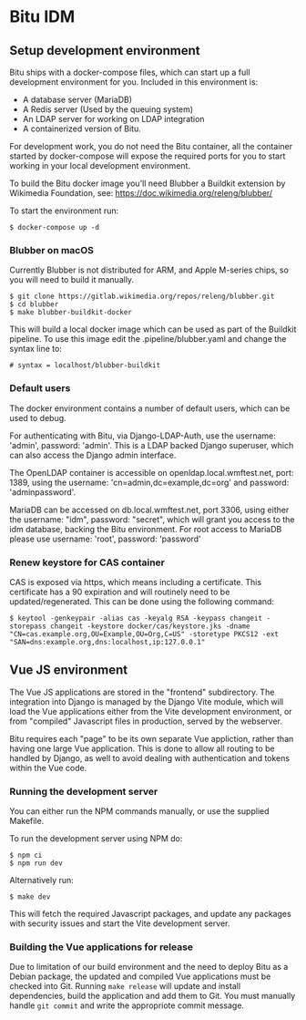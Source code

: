 # Bitu IDM

## Setup development environment
Bitu ships with a docker-compose files, which can start up a full development environment for you.
Included in this environment is:

* A database server (MariaDB)
* A Redis server (Used by the queuing system)
* An LDAP server for working on LDAP integration
* A containerized version of Bitu.

For development work, you do not need the Bitu container, all the container started by docker-compose will expose the required ports for you to start working in your local development environment.

To build the Bitu docker image you'll need Blubber a Buildkit extension by Wikimedia Foundation, see: https://doc.wikimedia.org/releng/blubber/

To start the environment run:

```
$ docker-compose up -d
```

### Blubber on macOS
Currently Blubber is not distributed for ARM, and Apple M-series chips, so you will need to build it manually.

```
$ git clone https://gitlab.wikimedia.org/repos/releng/blubber.git
$ cd blubber
$ make blubber-buildkit-docker
```

This will build a local docker image which can be used as part of the Buildkit pipeline. To use this image edit the .pipeline/blubber.yaml and change the syntax line to:

```
# syntax = localhost/blubber-buildkit
```

### Default users
The docker environment contains a number of default users, which can be used to debug.

For authenticating with Bitu, via Django-LDAP-Auth, use the username: 'admin', password: 'admin'.
This is a LDAP backed Django superuser, which can also access the Django admin interface.

The OpenLDAP container is accessible on openldap.local.wmftest.net, port: 1389, using the username: 'cn=admin,dc=example,dc=org' and password: 'adminpassword'.

MariaDB can be accessed on db.local.wmftest.net, port 3306, using either the username: "idm", password: "secret", which will grant you access to the idm database, backing the Bitu environment. For root access to MariaDB please use username: 'root', password: 'password'

### Renew keystore for CAS container
CAS is exposed via https, which means including a certificate. This certificate has a 90 expiration and will routinely need to be updated/regenerated. This can be done using the following command:

```
$ keytool -genkeypair -alias cas -keyalg RSA -keypass changeit -storepass changeit -keystore docker/cas/keystore.jks -dname "CN=cas.example.org,OU=Example,OU=Org,C=US" -storetype PKCS12 -ext "SAN=dns:example.org,dns:localhost,ip:127.0.0.1"
```

## Vue JS environment

The Vue JS applications are stored in the "frontend" subdirectory. The integration into Django is managed by the Django Vite module, which will load the Vue applications either from the Vite development environment, or from "compiled" Javascript files in production, served by the webserver.

Bitu requires each "page" to be its own separate Vue appliction, rather than having one large Vue application. This is done to allow all routing to be handled by Django, as well to avoid dealing with authentication and tokens within the Vue code.


### Running the development server

You can either run the NPM commands manually, or use the supplied Makefile.

To run the development server using NPM do:

```
$ npm ci
$ npm run dev
```

Alternatively run:
```
$ make dev
```

This will fetch the required Javascript packages, and update any packages with security issues and start the Vite development server.

### Building the Vue applications for release
Due to limitation of our build environment and the need to deploy Bitu as a Debian package, the updated and compiled Vue applications must be checked into Git. Running ```make release``` will update and install dependencies, build the application and add them to Git. You must manually handle ```git commit``` and write the appropriote commit message.